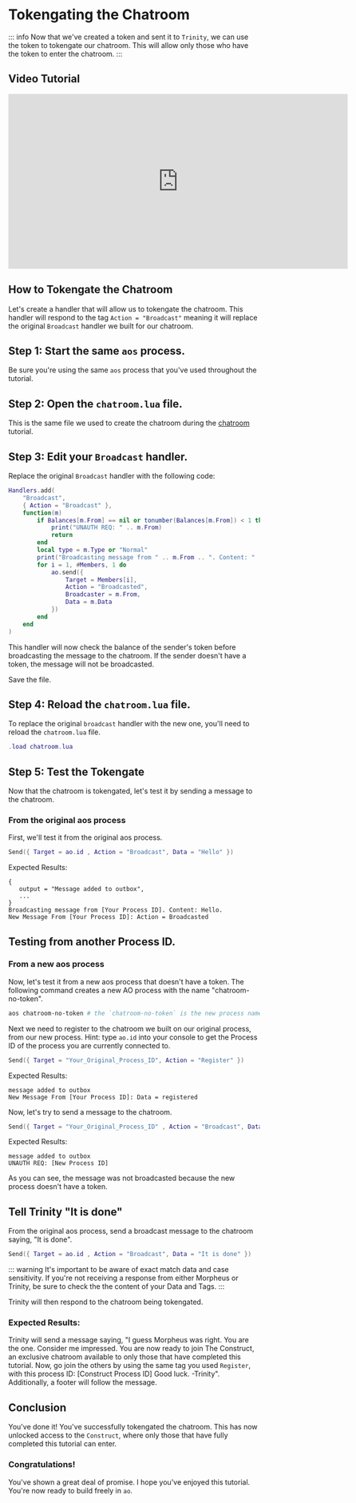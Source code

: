 # Tokengating the Chatroom

::: info
Now that we've created a token and sent it to `Trinity`, we can use the token to tokengate our chatroom. This will allow only those who have the token to enter the chatroom.
:::

## Video Tutorial

<iframe width="680" height="350" src="https://www.youtube.com/embed/VTYmd_E4Igc?si=CEQ0i8qeh33-eJKN" title="YouTube video player" frameborder="0" allow="accelerometer; autoplay; clipboard-write; encrypted-media; gyroscope; picture-in-picture; web-share" referrerpolicy="strict-origin-when-cross-origin" allowfullscreen></iframe>

## How to Tokengate the Chatroom

Let's create a handler that will allow us to tokengate the chatroom. This handler will respond to the tag `Action = "Broadcast"` meaning it will replace the original `Broadcast` handler we built for our chatroom.

## Step 1: Start the same `aos` process.

Be sure you're using the same `aos` process that you've used throughout the tutorial.

## Step 2: Open the `chatroom.lua` file.

This is the same file we used to create the chatroom during the [chatroom](chatroom) tutorial.

## Step 3: Edit your `Broadcast` handler.

Replace the original `Broadcast` handler with the following code:

```lua
Handlers.add(
    "Broadcast",
    { Action = "Broadcast" },
    function(m)
        if Balances[m.From] == nil or tonumber(Balances[m.From]) < 1 then
            print("UNAUTH REQ: " .. m.From)
            return
        end
        local type = m.Type or "Normal"
        print("Broadcasting message from " .. m.From .. ". Content: " .. m.Data)
        for i = 1, #Members, 1 do
            ao.send({
                Target = Members[i],
                Action = "Broadcasted",
                Broadcaster = m.From,
                Data = m.Data
            })
        end
    end
)
```

This handler will now check the balance of the sender's token before broadcasting the message to the chatroom. If the sender doesn't have a token, the message will not be broadcasted.

Save the file.

## Step 4: Reload the `chatroom.lua` file.

To replace the original `broadcast` handler with the new one, you'll need to reload the `chatroom.lua` file.

```lua
.load chatroom.lua
```

## Step 5: Test the Tokengate

Now that the chatroom is tokengated, let's test it by sending a message to the chatroom.

### From the original aos process

First, we'll test it from the original aos process.

```lua
Send({ Target = ao.id , Action = "Broadcast", Data = "Hello" })
```

Expected Results:

```
{
   output = "Message added to outbox",
   ...
}
Broadcasting message from [Your Process ID]. Content: Hello.
New Message From [Your Process ID]: Action = Broadcasted
```

## Testing from another Process ID.

### From a new aos process

Now, let's test it from a new aos process that doesn't have a token.
The following command creates a new AO process with the name "chatroom-no-token".

```sh
aos chatroom-no-token # the `chatroom-no-token` is the new process name
```

Next we need to register to the chatroom we built on our original process, from our new process.
Hint: type `ao.id` into your console to get the Process ID of the process you are currently connected to.

```lua
Send({ Target = "Your_Original_Process_ID", Action = "Register" })
```

Expected Results:

```
message added to outbox
New Message From [Your Process ID]: Data = registered
```

Now, let's try to send a message to the chatroom.

```lua
Send({ Target = "Your_Original_Process_ID" , Action = "Broadcast", Data = "Hello?" })
```

Expected Results:

```
message added to outbox
UNAUTH REQ: [New Process ID]
```

As you can see, the message was not broadcasted because the new process doesn't have a token.

## Tell Trinity "It is done"

From the original aos process, send a broadcast message to the chatroom saying, "It is done".

```lua
Send({ Target = ao.id , Action = "Broadcast", Data = "It is done" })
```

::: warning
It's important to be aware of exact match data and case sensitivity. If you're not receiving a response from either Morpheus or Trinity, be sure to check the the content of your Data and Tags.
:::

Trinity will then respond to the chatroom being tokengated.

### Expected Results:

Trinity will send a message saying, "I guess Morpheus was right. You are the one. Consider me impressed.
You are now ready to join The Construct, an exclusive chatroom available
to only those that have completed this tutorial.
Now, go join the others by using the same tag you used `Register`, with
this process ID: [Construct Process ID]
Good luck.
-Trinity". Additionally, a footer will follow the message.

## Conclusion

You've done it! You've successfully tokengated the chatroom. This has now unlocked access to the `Construct`, where only those that have fully completed this tutorial can enter.

### Congratulations!

You've shown a great deal of promise. I hope you've enjoyed this tutorial. You're now ready to build freely in `ao`.
